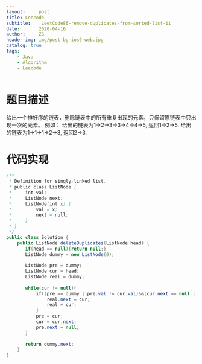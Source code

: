 ```yaml
---
layout:     post
title: Leecode
subtitle:    LeetCode86-remove-duplicates-from-sorted-list-ii
date:       2020-04-16
author:     ZS
header-img: img/post-bg-ios9-web.jpg
catalog: true
tags: 
    - Java
    - Algorithm
    - Leecode
---
```



# 题目描述
给出一个排好序的链表，删除链表中的所有重复出现的元素，只保留原链表中只出现一次的元素。
例如：
给出的链表为1->2->3->3->4->4->5, 返回1->2->5.
给出的链表为1->1->1->2->3,  返回2->3.

# 代码实现
```java
/**
 * Definition for singly-linked list.
 * public class ListNode {
 *     int val;
 *     ListNode next;
 *     ListNode(int x) {
 *         val = x;
 *         next = null;
 *     }
 * }
 */
public class Solution {
    public ListNode deleteDuplicates(ListNode head) {
       if(head == null){return null;}
       ListNode dummy = new ListNode(0);
       
       ListNode pre = dummy;
       ListNode cur = head;    
       ListNode real = dummy;
       
       while(cur != null){
           if((pre == dummy ||pre.val != cur.val)&&(cur.next == null ||cur.val != cur.next.val)){
               real.next = cur;
               real = cur;
           }
           pre = cur;
           cur = cur.next;
           pre.next = null;
       }
        
       return dummy.next;
    }
}
```